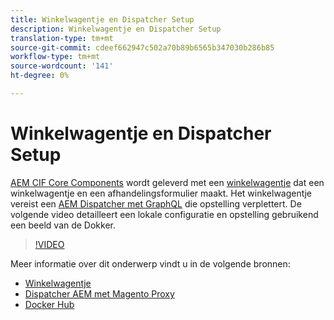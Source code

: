 ```yaml
---
title: Winkelwagentje en Dispatcher Setup
description: Winkelwagentje en Dispatcher Setup
translation-type: tm+mt
source-git-commit: cdeef662947c502a70b89b6565b347030b286b85
workflow-type: tm+mt
source-wordcount: '141'
ht-degree: 0%

---
```



# Winkelwagentje en Dispatcher Setup

[AEM CIF Core Components](https://github.com/adobe/aem-core-cif-components) wordt geleverd met een [winkelwagentje](https://github.com/adobe/aem-core-cif-components/tree/master/ui.apps/src/main/content/jcr_root/apps/core/cif/components/commerce/minicart/v1/minicart) dat een winkelwagentje en een afhandelingsformulier maakt. Het winkelwagentje vereist een [AEM Dispatcher met GraphQL](https://github.com/adobe/aem-core-cif-components/blob/master/dispatcher) die opstelling verplettert. De volgende video detailleert een lokale configuratie en opstelling gebruikend een beeld van de Dokker.

>[!VIDEO](https://video.tv.adobe.com/v/29656/?quality=12)

Meer informatie over dit onderwerp vindt u in de volgende bronnen:

- [Winkelwagentje](https://github.com/adobe/aem-core-cif-components/tree/master/ui.apps/src/main/content/jcr_root/apps/core/cif/components/commerce/minicart/v1/minicart)
- [Dispatcher AEM met Magento Proxy](https://github.com/adobe/aem-core-cif-components/tree/master/dispatcher)
- [Docker Hub](https://hub.docker.com/)
